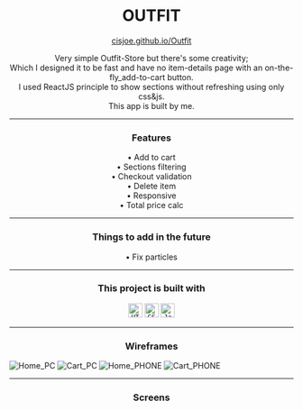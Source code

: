 <h1 align="center">
  OUTFIT
</h1>

<p align="center" >
  <a href="https://cisjoe.github.io/Outfit">cisjoe.github.io/Outfit</a>
</p>

<p align="center" >
  Very simple Outfit-Store but there's some creativity;
  <br>
  Which I designed it to be fast and have no item-details page with an on-the-fly_add-to-cart button.
  <br>
  I used ReactJS principle to show sections without refreshing using only css&js.
  <br>
  This app is built by me.
</p>

---

<h3 align="center">Features</h3>
<p align="center" >
  • Add to cart
  <br>
  • Sections filtering
  <br>
  • Checkout validation
  <br>
  • Delete item
  <br>
  • Responsive
  <br>
  • Total price calc
</p>

---

<h3 align="center">Things to add in the future</h3>
<p align="center" >
  • Fix particles
</p>

---
 
<div align="center">
  <h3>This project is built with</h3>
    <code><img title="HTML" height="25" src="https://cdn.jsdelivr.net/gh/devicons/devicon/icons/html5/html5-original.svg" /></code>
    <code><img title="CSS" height="25" src="https://cdn.jsdelivr.net/gh/devicons/devicon/icons/css3/css3-original.svg" /></code>
    <code><img title="JavaScript" height="25" src="https://cdn.jsdelivr.net/gh/devicons/devicon/icons/javascript/javascript-original.svg" /></code>
</div>

---

<h3 align="center">Wireframes</h3>

![Home_PC](https://github.com/cisjoe/Outfit/assets/105171436/4e5f3b7e-b36e-40a0-9a61-7dc21df22487)
![Cart_PC](https://github.com/cisjoe/Outfit/assets/105171436/3eba48fd-152f-4e43-89c2-5ca6c083d734)
![Home_PHONE](https://github.com/cisjoe/Outfit/assets/105171436/21359166-a29b-4fd2-be7d-b048337dc5b3)
![Cart_PHONE](https://github.com/cisjoe/Outfit/assets/105171436/1f7c229c-f82a-4bc3-8688-1ca503edb2cd)

---

<h3 align="center">Screens</h3>

